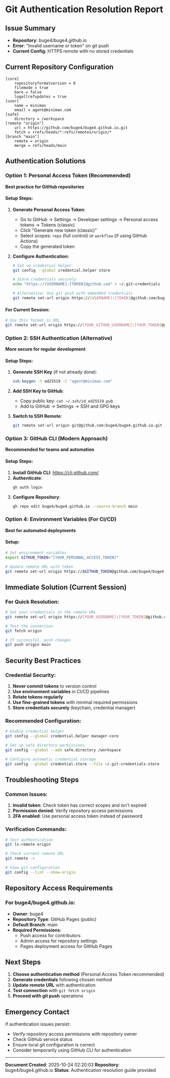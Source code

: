 # Git Authentication Resolution Report

## Issue Summary
- **Repository**: buge4/buge4.github.io
- **Error**: "Invalid username or token" on git push
- **Current Config**: HTTPS remote with no stored credentials

## Current Repository Configuration
```
[core]
    repositoryformatversion = 0
    filemode = true
    bare = false
    logallrefupdates = true
[user]
    name = minimax
    email = agent@minimax.com
[safe]
    directory = /workspace
[remote "origin"]
    url = https://github.com/buge4/buge4.github.io.git
    fetch = +refs/heads/*:refs/remotes/origin/*
[branch "main"]
    remote = origin
    merge = refs/heads/main
```

## Authentication Solutions

### Option 1: Personal Access Token (Recommended)
**Best practice for GitHub repositories**

#### Setup Steps:
1. **Generate Personal Access Token**:
   - Go to GitHub → Settings → Developer settings → Personal access tokens → Tokens (classic)
   - Click "Generate new token (classic)"
   - Select scopes: `repo` (full control) or `workflow` (if using GitHub Actions)
   - Copy the generated token

2. **Configure Authentication**:
   ```bash
   # Set up credential helper
   git config --global credential.helper store
   
   # Store credentials securely
   echo "https://[USERNAME]:[TOKEN]@github.com" > ~/.git-credentials
   
   # Alternative: Use git push with embedded credentials
   git remote set-url origin https://[USERNAME]:[TOKEN]@github.com/buge4/buge4.github.io.git
   ```

#### For Current Session:
```bash
# Use this format in URL
git remote set-url origin https://[YOUR_GITHUB_USERNAME]:[YOUR_TOKEN]@github.com/buge4/buge4.github.io.git
```

### Option 2: SSH Authentication (Alternative)
**More secure for regular development**

#### Setup Steps:
1. **Generate SSH Key** (if not already done):
   ```bash
   ssh-keygen -t ed25519 -C "agent@minimax.com"
   ```

2. **Add SSH Key to GitHub**:
   - Copy public key: `cat ~/.ssh/id_ed25519.pub`
   - Add to GitHub → Settings → SSH and GPG keys

3. **Switch to SSH Remote**:
   ```bash
   git remote set-url origin git@github.com:buge4/buge4.github.io.git
   ```

### Option 3: GitHub CLI (Modern Approach)
**Recommended for teams and automation**

#### Setup Steps:
1. **Install GitHub CLI**: https://cli.github.com/
2. **Authenticate**:
   ```bash
   gh auth login
   ```
3. **Configure Repository**:
   ```bash
   gh repo edit buge4/buge4.github.io --source-branch main
   ```

### Option 4: Environment Variables (For CI/CD)
**Best for automated deployments**

#### Setup:
```bash
# Set environment variables
export GITHUB_TOKEN="[YOUR_PERSONAL_ACCESS_TOKEN]"

# Update remote URL with token
git remote set-url origin https://$GITHUB_TOKEN@github.com/buge4/buge4.github.io.git
```

## Immediate Solution (Current Session)

### For Quick Resolution:
```bash
# Set your credentials in the remote URL
git remote set-url origin https://[YOUR_USERNAME]:[YOUR_TOKEN]@github.com/buge4/buge4.github.io.git

# Test the connection
git fetch origin

# If successful, push changes
git push origin main
```

## Security Best Practices

### Credential Security:
1. **Never commit tokens** to version control
2. **Use environment variables** in CI/CD pipelines
3. **Rotate tokens regularly**
4. **Use fine-grained tokens** with minimal required permissions
5. **Store credentials securely** (keychain, credential manager)

### Recommended Configuration:
```bash
# Enable credential helper
git config --global credential.helper manager-core

# Set up safe directory permissions
git config --global --add safe.directory /workspace

# Configure automatic credential storage
git config --global credential.store --file ~/.git-credentials-store
```

## Troubleshooting Steps

### Common Issues:
1. **Invalid token**: Check token has correct scopes and isn't expired
2. **Permission denied**: Verify repository access permissions
3. **2FA enabled**: Use personal access token instead of password

### Verification Commands:
```bash
# Test authentication
git ls-remote origin

# Check current remote URL
git remote -v

# View git configuration
git config --list --show-origin
```

## Repository Access Requirements

### For buge4/buge4.github.io:
- **Owner**: buge4
- **Repository Type**: GitHub Pages (public)
- **Default Branch**: main
- **Required Permissions**: 
  - Push access for contributors
  - Admin access for repository settings
  - Pages deployment access for GitHub Pages

## Next Steps

1. **Choose authentication method** (Personal Access Token recommended)
2. **Generate credentials** following chosen method
3. **Update remote URL** with authentication
4. **Test connection** with `git fetch origin`
5. **Proceed with git push** operations

## Emergency Contact

If authentication issues persist:
- Verify repository access permissions with repository owner
- Check GitHub service status
- Ensure local git configuration is correct
- Consider temporarily using GitHub CLI for authentication

---
**Document Created**: 2025-10-24 02:20:03
**Repository**: buge4/buge4.github.io
**Status**: Authentication resolution guide provided